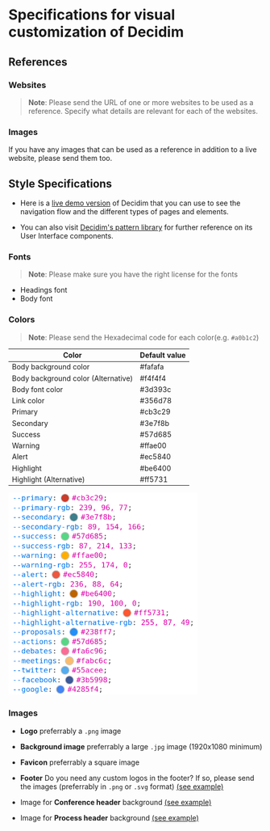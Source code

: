 # Specifications for visual customization of Decidim

## References

### Websites
> **Note**: Please send the URL of one or more websites to be used as a reference. Specify what details are relevant for each of the websites.

### Images
If you have any images that can be used as a reference in addition to a live website, please send them too.

## Style Specifications

- Here is a [live demo version](https://decidim-design.herokuapp.com) of Decidim that you can use to see the navigation flow and the different types of pages and elements.

- You can also visit [Decidim's pattern library](https://decidim-design.herokuapp.com/public/library/pattern-library) for further reference on its User Interface components.

### Fonts

> **Note**: Please make sure you have the right license for the fonts 
- Headings font
- Body font

### Colors

> **Note**: Please send the Hexadecimal code for each color(e.g. `#a0b1c2`)

| Color | Default value |
|---|---|
| Body background color | #fafafa |
| Body background color (Alternative) | #f4f4f4 |
| Body font color | #3d393c |
| Link color | #356d78 |
| Primary | #cb3c29 |
| Secondary | #3e7f8b |
| Success | #57d685 |
| Warning | #ffae00 |
| Alert | #ec5840 |
| Highlight | #be6400 |
| Highlight (Alternative) | #ff5731 |

<img height=400 src="./images/default_colors.png"></img>

### Images

- **Logo** preferrably a `.png` image
- **Background image** preferrably a large `.jpg` image (1920x1080 minimum)
- **Favicon** preferrably a square image

- **Footer** Do you need any custom logos in the footer? If so, please send the images (preferrably in `.png` or `.svg` format) [(see example)](./decidim-examples/barcelonadema-participa.cat/footer.png)

- Image for **Conference header** background [(see example)](./decidim-examples/citiesforchange.org/conference-programme.png)
- Image for **Process header** background [(see example)](https://decidim-design.herokuapp.com/public/info)
